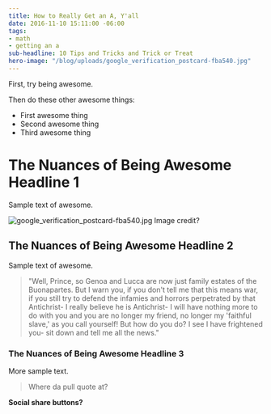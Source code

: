 ```yaml
---
title: How to Really Get an A, Y'all
date: 2016-11-10 15:11:00 -06:00
tags:
- math
- getting an a
sub-headline: 10 Tips and Tricks and Trick or Treat
hero-image: "/blog/uploads/google_verification_postcard-fba540.jpg"
---
```


First, try being awesome.

Then do these other awesome things:
* First awesome thing
* Second awesome thing
* Third awesome thing

# The Nuances of Being Awesome Headline 1
Sample text of awesome.

![google_verification_postcard-fba540.jpg](/blog/uploads/google_verification_postcard-fba540.jpg)
Image credit?

## The Nuances of Being Awesome Headline 2
Sample text of awesome.

> "Well, Prince, so Genoa and Lucca are now just family estates of the Buonapartes. But I warn you, if you don't tell me that this means war, if you still try to defend the infamies and horrors perpetrated by that Antichrist- I really believe he is Antichrist- I will have nothing more to do with you and you are no longer my friend, no longer my 'faithful slave,' as you call yourself! But how do you do? I see I have frightened you- sit down and tell me all the news."

### The Nuances of Being Awesome Headline 3

More sample text.

> Where da pull quote at?

**Social share buttons?**